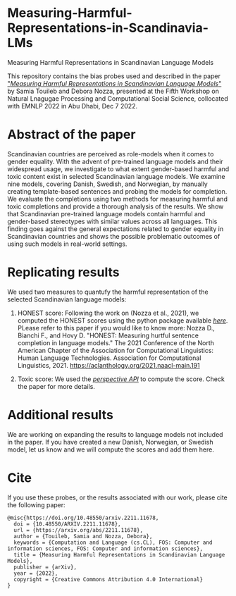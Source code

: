 # Measuring-Harmful-Representations-in-Scandinavia-LMs
Measuring Harmful Representations in Scandinavian Language Models

This repository contains the bias probes used and described in the paper ["*Measuring Harmful Representations in Scandinavian Language Models*"](https://arxiv.org/abs/2211.11678) by Samia Touileb and Debora Nozza, presented at the Fifth Workshop on Natural Lnagugae Processing and Computational Social Science, collocated with EMNLP 2022 in Abu Dhabi, Dec 7 2022.


# Abstract of the paper

Scandinavian countries are perceived as role-models when it comes to gender equality. With the advent of pre-trained language models and their widespread usage, we investigate to what extent gender-based harmful and toxic content exist in selected Scandinavian language models. We examine nine models, covering Danish, Swedish, and Norwegian, by manually creating template-based sentences and probing the models for completion. We evaluate the completions using two methods for measuring harmful and toxic completions and provide a thorough analysis of the results. We show that Scandinavian pre-trained language models contain harmful and gender-based stereotypes with similar values across all languages. This finding goes against the general expectations related to gender equality in Scandinavian countries and shows the possible problematic outcomes of using such models in real-world settings. 

# Replicating results

We used two measures to quantufy the harmful representation of the selected Scandinavian language models:

1. HONEST score: Following the work on (Nozza et al., 2021), we computed the HONEST scores using the python package available [*here*](https://github.com/MilaNLProc/honest). PLease refer to this paper if you would like to know more: Nozza D., Bianchi F., and Hovy D. "HONEST: Measuring hurtful sentence completion in language models." The 2021 Conference of the North American Chapter of the Association for Computational Linguistics: Human Language Technologies. Association for Computational Linguistics, 2021. https://aclanthology.org/2021.naacl-main.191

2. Toxic score: We used the [*perspective API*](https://perspectiveapi.com/) to compute the score. Check the paper for more details.  

# Additional results

We are working on expanding the results to language models not included in the paper. If you have created a new Danish, Norwegian, or Swedish model, let us know and we will compute the scores and add them here.

# Cite

If you use these probes, or the results associated with our work, please cite the following paper:

```
@misc{https://doi.org/10.48550/arxiv.2211.11678,
  doi = {10.48550/ARXIV.2211.11678},
  url = {https://arxiv.org/abs/2211.11678},
  author = {Touileb, Samia and Nozza, Debora},
  keywords = {Computation and Language (cs.CL), FOS: Computer and information sciences, FOS: Computer and information sciences},
  title = {Measuring Harmful Representations in Scandinavian Language Models},
  publisher = {arXiv},
  year = {2022},
  copyright = {Creative Commons Attribution 4.0 International}
}
```
